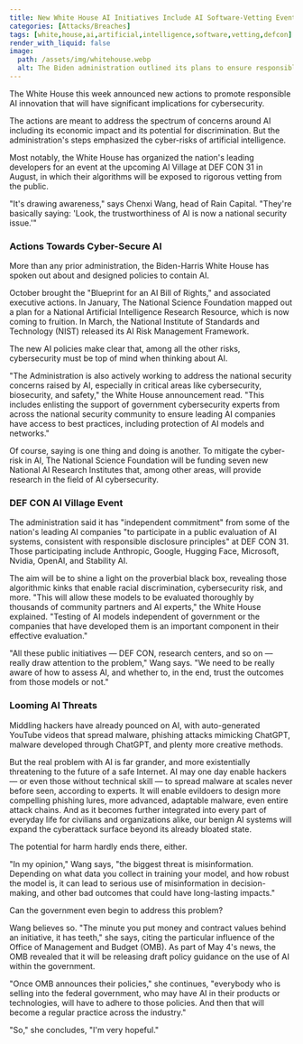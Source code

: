 ```yaml
---
title: New White House AI Initiatives Include AI Software-Vetting Event at DEF CON
categories: [Attacks/Breaches]
tags: [white,house,ai,artificial,intelligence,software,vetting,defcon]
render_with_liquid: false
image:
  path: /assets/img/whitehouse.webp
  alt: The Biden administration outlined its plans to ensure responsible AI development — cyber-risk is a core element.
---
```


The White House this week announced new actions to promote responsible AI innovation that will have significant implications for cybersecurity.

The actions are meant to address the spectrum of concerns around AI including its economic impact and its potential for discrimination. But the administration's steps emphasized the cyber-risks of artificial intelligence.

Most notably, the White House has organized the nation's leading developers for an event at the upcoming AI Village at DEF CON 31 in August, in which their algorithms will be exposed to rigorous vetting from the public.

"It's drawing awareness," says Chenxi Wang, head of Rain Capital. "They're basically saying: 'Look, the trustworthiness of AI is now a national security issue.'"

### Actions Towards Cyber-Secure AI

More than any prior administration, the Biden-Harris White House has spoken out about and designed policies to contain AI.

October brought the "Blueprint for an AI Bill of Rights," and associated executive actions. In January, The National Science Foundation mapped out a plan for a National Artificial Intelligence Research Resource, which is now coming to fruition. In March, the National Institute of Standards and Technology (NIST) released its AI Risk Management Framework.

The new AI policies make clear that, among all the other risks, cybersecurity must be top of mind when thinking about AI.

"The Administration is also actively working to address the national security concerns raised by AI, especially in critical areas like cybersecurity, biosecurity, and safety," the White House announcement read. "This includes enlisting the support of government cybersecurity experts from across the national security community to ensure leading AI companies have access to best practices, including protection of AI models and networks."

Of course, saying is one thing and doing is another. To mitigate the cyber-risk in AI, The National Science Foundation will be funding seven new National AI Research Institutes that, among other areas, will provide research in the field of AI cybersecurity.

### DEF CON AI Village Event

The administration said it has "independent commitment" from some of the nation's leading AI companies "to participate in a public evaluation of AI systems, consistent with responsible disclosure principles" at DEF CON 31. Those participating include Anthropic, Google, Hugging Face, Microsoft, Nvidia, OpenAI, and Stability AI.

The aim will be to shine a light on the proverbial black box, revealing those algorithmic kinks that enable racial discrimination, cybersecurity risk, and more. "This will allow these models to be evaluated thoroughly by thousands of community partners and AI experts," the White House explained. "Testing of AI models independent of government or the companies that have developed them is an important component in their effective evaluation."

"All these public initiatives — DEF CON, research centers, and so on — really draw attention to the problem," Wang says. "We need to be really aware of how to assess AI, and whether to, in the end, trust the outcomes from those models or not."

### Looming AI Threats

Middling hackers have already pounced on AI, with auto-generated YouTube videos that spread malware, phishing attacks mimicking ChatGPT, malware developed through ChatGPT, and plenty more creative methods.

But the real problem with AI is far grander, and more existentially threatening to the future of a safe Internet. AI may one day enable hackers — or even those without technical skill — to spread malware at scales never before seen, according to experts. It will enable evildoers to design more compelling phishing lures, more advanced, adaptable malware, even entire attack chains. And as it becomes further integrated into every part of everyday life for civilians and organizations alike, our benign AI systems will expand the cyberattack surface beyond its already bloated state.

The potential for harm hardly ends there, either.

"In my opinion," Wang says, "the biggest threat is misinformation. Depending on what data you collect in training your model, and how robust the model is, it can lead to serious use of misinformation in decision-making, and other bad outcomes that could have long-lasting impacts."

Can the government even begin to address this problem? 

Wang believes so. "The minute you put money and contract values behind an initiative, it has teeth," she says, citing the particular influence of the Office of Management and Budget (OMB). As part of May 4's news, the OMB revealed that it will be releasing draft policy guidance on the use of AI within the government.

"Once OMB announces their policies," she continues, "everybody who is selling into the federal government, who may have AI in their products or technologies, will have to adhere to those policies. And then that will become a regular practice across the industry."

"So," she concludes, "I'm very hopeful."